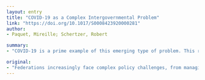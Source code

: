 ```yaml
---
layout: entry
title: "COVID-19 as a Complex Intergovernmental Problem"
link: "https://doi.org/10.1017/S0008423920000281"
author:
- Paquet, Mireille; Schertzer, Robert

summary:
- "COVID-19 is a prime example of this emerging type of problem. This research note introduces the concept of Complex Intergovernmental Problems (CIPs) The concept of CIPs generates more analytical power to understand the management of this pandemic in federations and multi-level governance systems. It will significantly affect intergovernmental relations in Canada over both the short and long terms. The nature of this problem requires intergovernmental coordination and cooperation for effective policy responses. Developing countries face complex policy challenges."

original:
- "Federations increasingly face complex policy challenges, from managing climate change to mass migration. COVID-19 is a prime example of this emerging type of problem. This research note introduces the concept of Complex Intergovernmental Problems (CIPs) to better understand these types of challenges. While political leaders and media often describe COVID-19 as a crisis, the concept of CIPs generates more analytical power to understand the management of this pandemic in federations and multi-level governance systems. The nature of this problem requires intergovernmental coordination and cooperation for effective policy responses. At the same time, COVID-19 will significantly affect intergovernmental relations in Canada over both the short and long terms. Highlighting how COVID-19 intersects with intergovernmental relations allows us to better assess how governments have responded and will facilitate comparative research."
---
```


